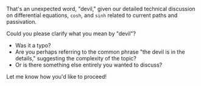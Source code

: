 That's an unexpected word, "devil," given our detailed technical discussion on differential equations, `cosh`, and `sinh` related to current paths and passivation.

Could you please clarify what you mean by "devil"?

*   Was it a typo?
*   Are you perhaps referring to the common phrase "the devil is in the details," suggesting the complexity of the topic?
*   Or is there something else entirely you wanted to discuss?

Let me know how you'd like to proceed!
